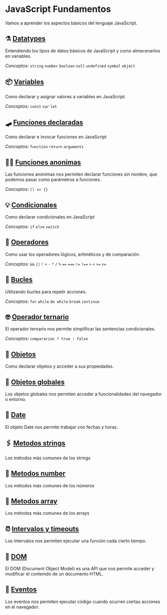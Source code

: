 # JavaScript Fundamentos

Vamos a aprender los aspectos básicos del lenguaje JavaScript.

## ⚗️ [Datatypes](./00_datatypes.md)

Entendiendo los tipos de datos básicos de JavaScript y como almacenarlos en variables.

*Conceptos:* `string` `number` `boolean` `null` `undefined` `symbol` `object`

## 📦 [Variables](./05_const_var_let.md)

Como declarar y asignar valores a variables en JavaScript. 

*Conceptos:* `const` `var` `let`
<!-- 
## 😱 [Error en floats](22_error_de_floats.md)

Los números en coma flotante no son exactos, aqui puedes ver formas de evitar errores. -->

## 🛹 [Funciones declaradas](08_funciones.md)

Como declarar e invocar funciones en JavaScript

*Conceptos:* `function` `return` `arguments`

## 😶‍🌫️ [Funciones anonimas](18_funciones_anonimas.md)

Las funciones anónimas nos permiten declarar funciones sin nombre, que podemos pasar como parámetros a funciones.

*Conceptos:* `() => {}`

## 💡 [Condicionales](09_condicionales.md)

Como declarar condicionales en JavaScript

*Conceptos:* `if` `else` `switch`

## 🧲 [Operadores](10_operadores.md)

Como usar los operadores lógicos, aritméticos y de comparación.

*Conceptos:* `&&` `||` `!` `+` `-` `*` `/` `%` `==` `===` `!=` `!==` `>` `<` `>=` `<=`

## 🦾 [Bucles](11_bucles.md)

Utilizando bucles para repetir acciones.

*Conceptos:* `for` `while` `do while` `break` `continue`

## 🤓 [Operador ternario](12_operador_ternario.md)

El operador ternario nos permite simplificar las sentencias condicionales.

*Conceptos:* `comparacion ? true : false`

<!-- ## [Clases](13_clases.md)

Como declarar clases e instanciar objetos.

*Conceptos:* `class` `new` `constructor` `this` -->

## 🤖 [Objetos](15_objetos.md)

Como declarar objetos y acceder a sus propiedades.

## 🚀 [Objetos globales](16_objetos_globales.md)

Los objetos globales nos permiten acceder a funcionalidades del navegador o entorno.

## 📅 [Date](21_Date.md)

El objeto Date nos permite trabajar con fechas y horas.

## 🖇️ [Metodos strings](06_metodos_strings.md)

Los métodos más comunes de los strings

## 🧮 [Metodos number](07_metodos_number.md)

Los métodos más comunes de los números

## 🧾 [Metodos array](17_metodos_array.md)

Los métodos más comunes de los arrays

## ⏰ [Intervalos y timeouts](19_intervalos.md)

Los intervalos nos permiten ejecutar una función cada cierto tiempo.

## 🌲 [DOM](20_DOM.md)

El DOM (Document Object Model) es una API que nos permite acceder y modificar el contenido de un documento HTML.

## 👀 [Eventos](25_eventos.md)

Los eventos nos permiten ejecutar código cuando ocurren ciertas acciones en el navegador.